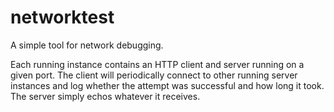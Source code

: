 # networktest

A simple tool for network debugging.

Each running instance contains an HTTP client and server running on a given port. The
client will periodically connect to other running server instances and log whether the
attempt was successful and how long it took. The server simply echos whatever it
receives.